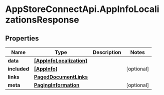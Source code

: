 # AppStoreConnectApi.AppInfoLocalizationsResponse

## Properties

Name | Type | Description | Notes
------------ | ------------- | ------------- | -------------
**data** | [**[AppInfoLocalization]**](AppInfoLocalization.md) |  | 
**included** | [**[AppInfo]**](AppInfo.md) |  | [optional] 
**links** | [**PagedDocumentLinks**](PagedDocumentLinks.md) |  | 
**meta** | [**PagingInformation**](PagingInformation.md) |  | [optional] 


